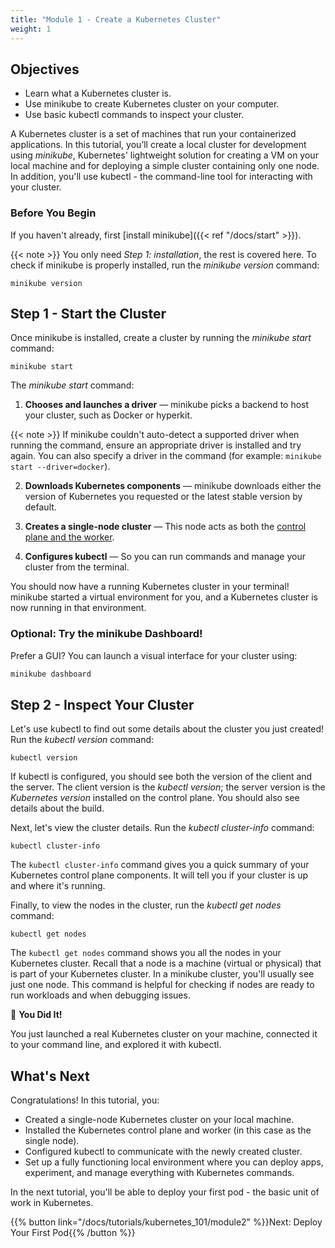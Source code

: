 ```yaml
---
title: "Module 1 - Create a Kubernetes Cluster"
weight: 1
--- 
```


## Objectives
- Learn what a Kubernetes cluster is.
- Use minikube to create Kubernetes cluster on your computer.
- Use basic kubectl commands to inspect your cluster.


A Kubernetes cluster is a set of machines that run your containerized applications. In this tutorial, you’ll create a local cluster for development using _minikube_, Kubernetes' lightweight solution for creating a VM on your local machine and for deploying a simple cluster containing only one node. In addition, you'll use kubectl - the command-line tool for interacting with your cluster.

### Before You Begin

If you haven't already, first [install minikube]({{< ref "/docs/start" >}}).  

{{< note >}} You only need _Step 1: installation_, the rest is covered here. To check if minikube is properly installed, run the *minikube version* command:

```shell
minikube version
```

## Step 1 - Start the Cluster


Once minikube is installed, create a cluster by running the *minikube start* command:

```shell
minikube start
```

The _minikube start_ command:

1. **Chooses and launches a driver** — minikube picks a backend to host your cluster, such as Docker or hyperkit.

  {{< note >}} If minikube couldn't auto-detect a supported driver when running the command, ensure an appropriate driver is installed and try again.   You can also specify a driver in the command (for example: `minikube start --driver=docker`).

2. **Downloads Kubernetes components** — minikube downloads either the version of Kubernetes you requested or the latest stable version by default.

3. **Creates a single-node cluster** — This node acts as both the [control plane and the worker](https://kubernetes.io/docs/tutorials/kubernetes-basics/create-cluster/cluster-intro/).

4. **Configures kubectl** — So you can run commands and manage your cluster from the terminal.

You should now have a running Kubernetes cluster in your terminal! minikube started a virtual environment for you, and a Kubernetes cluster is now running in that environment. 

### Optional: Try the minikube Dashboard!

Prefer a GUI? You can launch a visual interface for your cluster using:

```bash
minikube dashboard
```

## Step 2 - Inspect Your Cluster

Let's use kubectl to find out some details about the cluster you just created! Run the *kubectl version* command:

```shell
kubectl version
```
If kubectl is configured, you should see both the version of the client and the server. The client version is the _kubectl version_; the server version is the _Kubernetes version_ installed on the control plane. You should also see details about the build.


Next, let's view the cluster details. Run the *kubectl cluster-info* command:

```shell
kubectl cluster-info
```

The `kubectl cluster-info` command gives you a quick summary of your Kubernetes control plane components. It will tell you if your cluster is up and  where it's running. 


Finally, to view the nodes in the cluster, run the *kubectl get nodes* command:

```shell
kubectl get nodes
```

The `kubectl get nodes` command shows you all the nodes in your Kubernetes cluster. Recall that a node is a machine (virtual or physical) that is part of your Kubernetes cluster. In a minikube cluster, you'll usually see just one node. This command is helpful for checking if nodes are ready to run workloads and when debugging issues.



🎉 **You Did It!**

You just launched a real Kubernetes cluster on your machine, connected it to your command line, and explored it with kubectl.

## What's Next

Congratulations! In this tutorial, you:

- Created a single-node Kubernetes cluster on your local machine. <br/>
- Installed the Kubernetes control plane and worker (in this case as the single node). <br/>
- Configured kubectl to communicate with the newly created cluster. <br/>
- Set up a fully functioning local environment where you can deploy apps, experiment, and manage everything with Kubernetes commands.

In the next tutorial, you'll be able to deploy your first pod - the basic unit of work in Kubernetes.

{{% button link="/docs/tutorials/kubernetes_101/module2" %}}Next: Deploy Your First Pod{{% /button %}}
